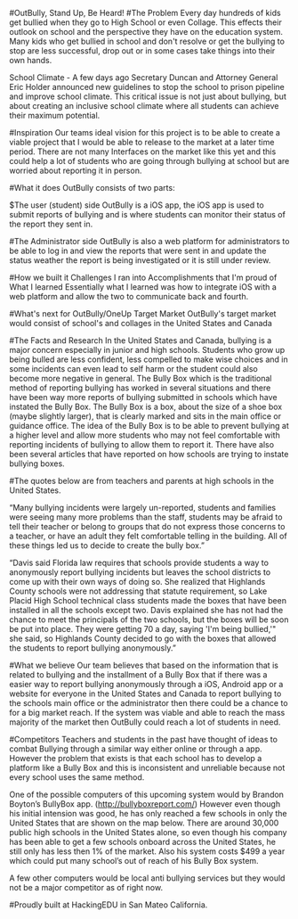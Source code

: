#OutBully, Stand Up, Be Heard!
#The Problem
Every day hundreds of kids get bullied when they go to High School or even Collage. This effects their outlook on school and the perspective they have on the education system. Many kids who get bullied in school and don't resolve or get the bullying to stop are less successful, drop out or in some cases take things into their own hands.

School Climate - A few days ago Secretary Duncan and Attorney General Eric Holder announced new guidelines to stop the school to prison pipeline and improve school climate. This critical issue is not just about bullying, but about creating an inclusive school climate where all students can achieve their maximum potential.

#Inspiration
Our teams ideal vision for this project is to be able to create a viable project that I would be able to release to the market at a later time period. There are not many Interfaces on the market like this yet and this could help a lot of students who are going through bullying at school but are worried about reporting it in person.

#What it does
OutBully consists of two parts:

$The user (student) side
OutBully is a iOS app, the iOS app is used to submit reports of bullying and is where students can monitor their status of the report they sent in.

#The Administrator side
OutBully is also a web platform for administrators to be able to log in and view the reports that were sent in and update the status weather the report is being investigated or it is still under review.

#How we built it
Challenges I ran into
Accomplishments that I'm proud of
What I learned
Essentially what I learned was how to integrate iOS with a web platform and allow the two to communicate back and fourth.

#What's next for OutBully/OneUp
Target Market
OutBully's target market would consist of school's and collages in the United States and Canada

#The Facts and Research
In the United States and Canada, bullying is a major concern especially in junior and high schools. Students who grow up being bulled are less confident, less compelled to make wise choices and in some incidents can even lead to self harm or the student could also become more negative in general. The Bully Box which is the traditional method of reporting bullying has worked in several situations and there have been way more reports of bullying submitted in schools which have instated the Bully Box. The Bully Box is a box, about the size of a shoe box (maybe slightly larger), that is clearly marked and sits in the main office or guidance office. The idea of the Bully Box is to be able to prevent bullying at a higher level and allow more students who may not feel comfortable with reporting incidents of bullying to allow them to report it. There have also been several articles that have reported on how schools are trying to instate bullying boxes.

#The quotes below are from teachers and parents at high schools in the United States.

“Many bullying incidents were largely un-reported, students and families were seeing many more problems than the staff, students may be afraid to tell their teacher or belong to groups that do not express those concerns to a teacher, or have an adult they felt comfortable telling in the building. All of these things led us to decide to create the bully box.”

“Davis said Florida law requires that schools provide students a way to anonymously report bullying incidents but leaves the school districts to come up with their own ways of doing so. She realized that Highlands County schools were not addressing that statute requirement, so Lake Placid High School technical class students made the boxes that have been installed in all the schools except two. Davis explained she has not had the chance to meet the principals of the two schools, but the boxes will be soon be put into place. They were getting 70 a day, saying 'I'm being bullied,'" she said, so Highlands County decided to go with the boxes that allowed the students to report bullying anonymously.”

#What we believe
Our team believes that based on the information that is related to bullying and the installment of a Bully Box that if there was a easier way to report bullying anonymously through a iOS, Android app or a website for everyone in the United States and Canada to report bullying to the schools main office or the administrator then there could be a chance to for a big market reach. If the system was viable and able to reach the mass majority of the market then OutBully could reach a lot of students in need.

#Competitors
Teachers and students in the past have thought of ideas to combat Bullying through a similar way either online or through a app. However the problem that exists is that each school has to develop a platform like a Bully Box and this is inconsistent and unreliable because not every school uses the same method.

One of the possible computers of this upcoming system would by Brandon Boyton’s BullyBox app. (http://bullyboxreport.com/) However even though his initial intension was good, he has only reached a few schools in only the United States that are shown on the map below. There are around 30,000 public high schools in the United States alone, so even though his company has been able to get a few schools onboard across the United States, he still only has less then 1% of the market. Also his system costs $499 a year which could put many school’s out of reach of his Bully Box system.

A few other computers would be local anti bullying services but they would not be a major competitor as of right now.

#Proudly built at HackingEDU in San Mateo California.
